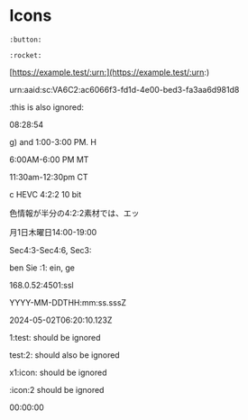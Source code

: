 # Icons

`:button:`

```
:rocket:
```

[https://example.test/:urn:](https://example.test/:urn:)

urn:aaid:sc:VA6C2:ac6066f3-fd1d-4e00-bed3-fa3aa6d981d8

:this is also ignored:

08:28:54

g) and 1:00-3:00 PM. H

6:00AM-6:00 PM MT

 11:30am-12:30pm CT

c HEVC 4:2:2 10 bit

色情報が半分の4:2:2素材では、エッ

月1日木曜日14:00-19:00

Sec4:3-Sec4:6, Sec3:

ben Sie :1: ein, ge

168.0.52:4501:ssl

YYYY-MM-DDTHH:mm:ss.sssZ

2024-05-02T06:20:10.123Z

1:test: should be ignored

test:2: should also be ignored

x1:icon: should be ignored

:icon:2 should be ignored

00:00:00
